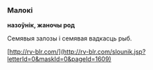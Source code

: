 ### Малокі
**назоўнік, жаночы род**

Семявыя залозы і семявая вадкасць рыб.

<a rel="author">[http://rv-blr.com/](http://rv-blr.com/slounik.jsp?letterId=0&maskId=0&pageId=1609)</a>

